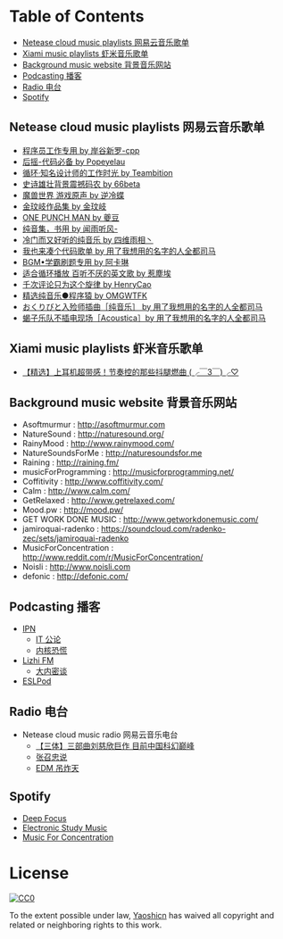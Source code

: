 # Table of Contents

- [Netease cloud music playlists 网易云音乐歌单](#netease-cloud-music-playlists-网易云音乐歌单)
- [Xiami music playlists 虾米音乐歌单](#xiami-music-playlists-虾米音乐歌单)
- [Background music website 背景音乐网站](#background-music-website-背景音乐网站)
- [Podcasting 播客](#podcasting-播客)
- [Radio 电台](#radio-电台)
- [Spotify](#spotify)

## Netease cloud music playlists 网易云音乐歌单

- [程序员工作专用 by 岸谷新罗-cpp](http://music.163.com/#/playlist?id=83848216)
- [后摇-代码必备 by Popeyelau](http://music.163.com/#/playlist?id=6948994)
- [循环·知名设计师的工作时光 by Teambition](http://music.163.com/#/playlist?id=22215137)
- [史诗雄壮背景震撼码农 by 66beta](http://music.163.com/#/playlist?id=21031673)
- [魔兽世界 游戏原声 by 逆冷蝶](http://music.163.com/#/playlist?id=22868986)
- [金玟岐作品集 by 金玟岐](http://music.163.com/#/album?id=2767540)
- [ONE PUNCH MAN by 夔豆](http://music.163.com/#/playlist?id=157621355)
- [纯音集，书用 by 闻雨听风-](http://music.163.com/#/m/playlist?id=107312674)
- [冷门而又好听的纯音乐 by 四维雨相丶](http://music.163.com/#/m/playlist?id=119093004)
- [我也来凑个代码歌单 by 用了我想用的名字的人全都司马](http://music.163.com/#/playlist?id=172006515)
- [BGM•学霸刷题专用 by 阿卡琳](http://music.163.com/#/playlist?id=91545874)
- [适合循环播放 百听不厌的英文歌 by 惹塵埃](http://music.163.com/#/playlist?id=3848468)
- [千次评论只为这个旋律 by HenryCao](http://music.163.com/#/playlist?id=60498371)
- [精选纯音乐●程序猿 by OMGWTFK](http://music.163.com/#/m/playlist?id=138337970)
- [おくりびと入殓师插曲［纯音乐］ by 用了我想用的名字的人全都司马](http://music.163.com/#/playlist?id=306997643)
- [蝎子乐队不插电现场［Acoustica］by 用了我想用的名字的人全都司马](http://music.163.com/#/playlist?id=76335055)

## Xiami music playlists 虾米音乐歌单
- [【精选】上耳机超带感！节奏控的那些抖腿燃曲 (╭￣3￣)╭♡](http://www.xiami.com/collect/102331350)

## Background music website 背景音乐网站

- Asoftmurmur : http://asoftmurmur.com
- NatureSound : http://naturesound.org/
- RainyMood : http://www.rainymood.com/
- NatureSoundsForMe : http://naturesoundsfor.me
- Raining : http://raining.fm/
- musicForProgramming : http://musicforprogramming.net/
- Coffitivity : http://www.coffitivity.com/
- Calm : http://www.calm.com/
- GetRelaxed : http://www.getrelaxed.com/
- Mood.pw : http://mood.pw/
- GET WORK DONE MUSIC : http://www.getworkdonemusic.com/
- jamiroquai-radenko : https://soundcloud.com/radenko-zec/sets/jamiroquai-radenko
- MusicForConcentration : http://www.reddit.com/r/MusicForConcentration/
- Noisli : http://www.noisli.com
- defonic : http://defonic.com/

## Podcasting 播客

- [IPN](https://ipn.li)
	- [IT 公论](https://ipn.li/itgonglun/)
	- [内核恐慌](https://ipn.li/kernelpanic/)
- [Lizhi FM](http://www.lizhi.fm)
	- [大内密谈](http://www.lizhi.fm/14275/)
- [ESLPod](http://www.eslpod.com/website/index_new.html)

## Radio 电台

- Netease cloud music radio 网易云音乐电台
	- [【三体】三部曲刘慈欣巨作 目前中国科幻巅峰](http://music.163.com/#/djradio?id=3244011)
	- [ 张召忠说](http://music.163.com/#/djradio?id=5375024)
	- [ EDM 吊炸天](http://music.163.com/#/djradio?id=5125016)

## Spotify

- [Deep Focus](https://play.spotify.com/user/spotify/playlist/2ujjMpFriZ2nayLmrD1Jgl)
- [Electronic Study Music](https://open.spotify.com/user/spotify/playlist/65y98W0UItf73DJKVgylTP)
- [Music For Concentration](https://play.spotify.com/user/spotify_uk_/playlist/1iHelgbMaB7G1bjMbABPRe)

# License

[![CC0](https://i.creativecommons.org/p/zero/1.0/88x31.png)](https://creativecommons.org/publicdomain/zero/1.0/)

To the extent possible under law, [Yaoshicn](https://github.com/Yaoshicn) has waived all copyright and related or neighboring rights to this work.


